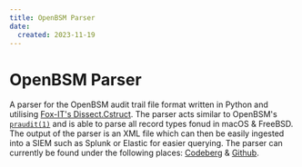 ```yaml
---
title: OpenBSM Parser
date:
  created: 2023-11-19
---
```


# OpenBSM Parser

A parser for the OpenBSM audit trail file format written in Python and utilising <a href="https://github.com/fox-it/dissect.cstruct">Fox-IT's Dissect.Cstruct</a>. The parser acts similar to OpenBSM's <a href="https://man.freebsd.org/cgi/man.cgi?query=praudit&sektion=1">`praudit(1)`</a> and is able to parse all record types fonud in macOS & FreeBSD. The output of the parser is an XML file which can then be easily ingested into a SIEM such as Splunk or Elastic for easier querying. The parser can currently be found under the following places: <a href="https://codeberg.org/bollos/jasper-vdhoven.github.io">Codeberg</a> & <a href="https://github.com/jasper-vdhoven/openbsm-parser">Github</a>.